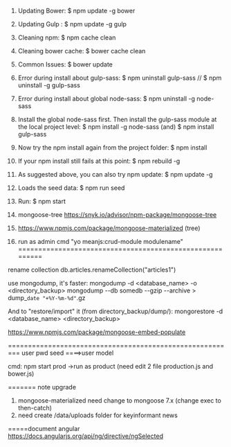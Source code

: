 1. Updating Bower: $ npm update -g bower
2. Updating Gulp : $ npm update -g gulp
3. Cleaning npm: $ npm cache clean
4. Cleaning bower cache: $ bower cache clean
5. Common Issues: $ bower update
6. Error during install about gulp-sass: $ npm uninstall gulp-sass // $ npm uninstall -g gulp-sass
7. Error during install about global node-sass: $ npm uninstall -g node-sass
8. Install the global node-sass first. Then install the gulp-sass module at the local project level: $ npm install -g node-sass (and) $ npm install gulp-sass
9. Now try the npm install again from the project folder: $ npm install 
10. If your npm install still fails at this point: $ npm rebuild -g
11. As suggested above, you can also try npm update: $ npm update -g
12. Loads the seed data: $ npm run seed
13. Run: $ npm start
14. mongoose-tree https://snyk.io/advisor/npm-package/mongoose-tree
15. https://www.npmjs.com/package/mongoose-materialized (tree)

16. run as admin cmd "yo meanjs:crud-module modulename"
=========================================================

rename collection
db.articles.renameCollection("articles1")

use mongodump, it's faster:
mongodump -d <database_name> -o <directory_backup>
mongodump --db somedb --gzip --archive > dump_`date "+%Y-%m-%d"`.gz

And to "restore/import" it (from directory_backup/dump/):
mongorestore -d <database_name> <directory_backup>


https://www.npmjs.com/package/mongoose-embed-populate

=========================================================
user pwd seed ====>user model

cmd: npm start prod ->run as product (need edit 2 file production.js and bower.js)


=======
note upgrade 
1. mongoose-materialized need change to mongoose 7.x (change exec to then-catch)
2. need create /data/uploads folder for keyinformant news


=====document angular
https://docs.angularjs.org/api/ng/directive/ngSelected
